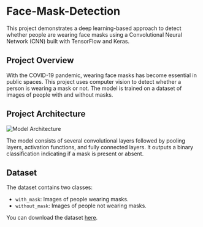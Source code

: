 # Face-Mask-Detection
This project demonstrates a deep learning-based approach to detect whether people are wearing face masks using a Convolutional Neural Network (CNN) built with TensorFlow and Keras.

## Project Overview

With the COVID-19 pandemic, wearing face masks has become essential in public spaces. This project uses computer vision to detect whether a person is wearing a mask or not. The model is trained on a dataset of images of people with and without masks.

## Project Architecture

![Model Architecture](images/model_architecture.png)

The model consists of several convolutional layers followed by pooling layers, activation functions, and fully connected layers. It outputs a binary classification indicating if a mask is present or absent.

## Dataset

The dataset contains two classes:
- `with_mask`: Images of people wearing masks.
- `without_mask`: Images of people not wearing masks.

You can download the dataset [here](https://www.kaggle.com/omkargurav/face-mask-dataset).
